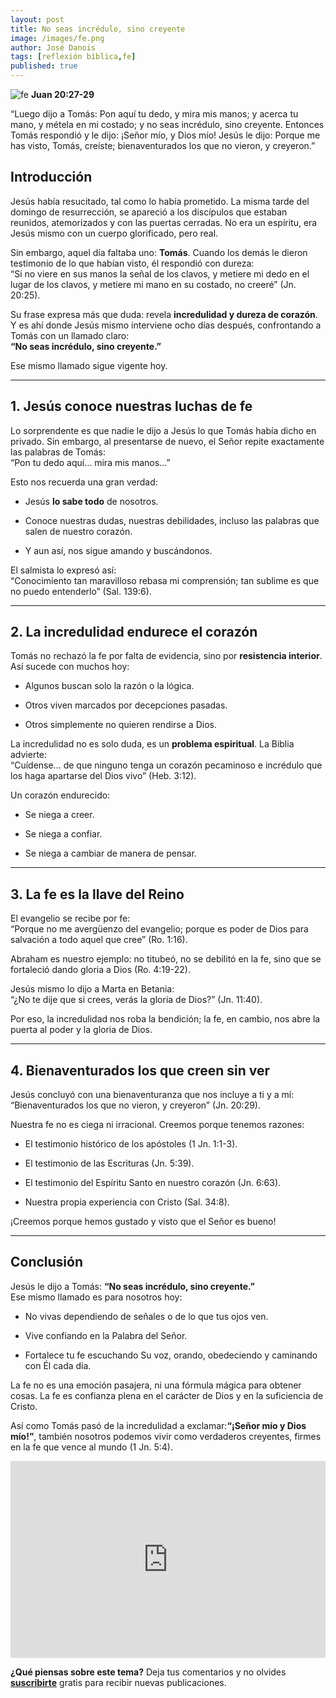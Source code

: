 ```yaml
---
layout: post
title: No seas incrédulo, sino creyente
image: /images/fe.png
author: José Danois
tags: [reflexión bíblica,fe]
published: true
---
```

![fe](/images/fe.png)
**Juan 20:27-29**

“Luego dijo a Tomás: Pon aquí tu dedo, y mira mis manos; y acerca tu mano, y métela en mi costado; y no seas incrédulo, sino creyente. Entonces Tomás respondió y le dijo: ¡Señor mío, y Dios mío! Jesús le dijo: Porque me has visto, Tomás, creíste; bienaventurados los que no vieron, y creyeron.”

## Introducción

Jesús había resucitado, tal como lo había prometido. La misma tarde del domingo de resurrección, se apareció a los discípulos que estaban reunidos, atemorizados y con las puertas cerradas. No era un espíritu, era Jesús mismo con un cuerpo glorificado, pero real.

Sin embargo, aquel día faltaba uno:  **Tomás**. Cuando los demás le dieron testimonio de lo que habían visto, él respondió con dureza:  
“Si no viere en sus manos la señal de los clavos, y metiere mi dedo en el lugar de los clavos, y metiere mi mano en su costado, no creeré” (Jn. 20:25).

Su frase expresa más que duda: revela  **incredulidad y dureza de corazón**. Y es ahí donde Jesús mismo interviene ocho días después, confrontando a Tomás con un llamado claro:  
**“No seas incrédulo, sino creyente.”**

Ese mismo llamado sigue vigente hoy.

----------

## 1. Jesús conoce nuestras luchas de fe

Lo sorprendente es que nadie le dijo a Jesús lo que Tomás había dicho en privado. Sin embargo, al presentarse de nuevo, el Señor repite exactamente las palabras de Tomás:  
“Pon tu dedo aquí… mira mis manos…”

Esto nos recuerda una gran verdad:

-   Jesús  **lo sabe todo**  de nosotros.
    
-   Conoce nuestras dudas, nuestras debilidades, incluso las palabras que salen de nuestro corazón.
    
-   Y aun así, nos sigue amando y buscándonos.
    

El salmista lo expresó así:  
“Conocimiento tan maravilloso rebasa mi comprensión; tan sublime es que no puedo entenderlo” (Sal. 139:6).

----------

## 2. La incredulidad endurece el corazón

Tomás no rechazó la fe por falta de evidencia, sino por  **resistencia interior**. Así sucede con muchos hoy:

-   Algunos buscan solo la razón o la lógica.
    
-   Otros viven marcados por decepciones pasadas.
    
-   Otros simplemente no quieren rendirse a Dios.
    

La incredulidad no es solo duda, es un  **problema espiritual**. La Biblia advierte:  
“Cuídense… de que ninguno tenga un corazón pecaminoso e incrédulo que los haga apartarse del Dios vivo” (Heb. 3:12).

Un corazón endurecido:

-   Se niega a creer.
    
-   Se niega a confiar.
    
-   Se niega a cambiar de manera de pensar.
    

----------

## 3. La fe es la llave del Reino

El evangelio se recibe por fe:  
“Porque no me avergüenzo del evangelio; porque es poder de Dios para salvación a todo aquel que cree” (Ro. 1:16).

Abraham es nuestro ejemplo: no titubeó, no se debilitó en la fe, sino que se fortaleció dando gloria a Dios (Ro. 4:19-22).

Jesús mismo lo dijo a Marta en Betania:  
“¿No te dije que si crees, verás la gloria de Dios?” (Jn. 11:40).

Por eso, la incredulidad nos roba la bendición; la fe, en cambio, nos abre la puerta al poder y la gloria de Dios.

----------

## 4. Bienaventurados los que creen sin ver

Jesús concluyó con una bienaventuranza que nos incluye a ti y a mí:  
“Bienaventurados los que no vieron, y creyeron” (Jn. 20:29).

Nuestra fe no es ciega ni irracional. Creemos porque tenemos razones:

-   El testimonio histórico de los apóstoles (1 Jn. 1:1-3).
    
-   El testimonio de las Escrituras (Jn. 5:39).
    
-   El testimonio del Espíritu Santo en nuestro corazón (Jn. 6:63).
    
-   Nuestra propia experiencia con Cristo (Sal. 34:8).
    

¡Creemos porque hemos gustado y visto que el Señor es bueno!

----------

## Conclusión

Jesús le dijo a Tomás:  **“No seas incrédulo, sino creyente.”**  
Ese mismo llamado es para nosotros hoy:

-   No vivas dependiendo de señales o de lo que tus ojos ven.
    
-   Vive confiando en la Palabra del Señor.
    
-   Fortalece tu fe escuchando Su voz, orando, obedeciendo y caminando con Él cada día.
    

La fe no es una emoción pasajera, ni una fórmula mágica para obtener cosas. La fe es confianza plena en el carácter de Dios y en la suficiencia de Cristo.

Así como Tomás pasó de la incredulidad a exclamar:**“¡Señor mío y Dios mío!”**, también nosotros podemos vivir como verdaderos creyentes, firmes en la fe que vence al mundo (1 Jn. 5:4).

<iframe width="100%" height="315" src="https://www.youtube.com/embed/VZAuAkrJXps?si=3S7CZY7cqFClOXjE" title="YouTube video player" frameborder="0" allow="accelerometer; autoplay; clipboard-write; encrypted-media; gyroscope; picture-in-picture; web-share" referrerpolicy="strict-origin-when-cross-origin" allowfullscreen></iframe>

**¿Qué piensas sobre este tema?** Deja tus comentarios y no olvides **[suscribirte](https://www.feedio.co/@jdanois)** gratis para recibir nuevas publicaciones.
<!--stackedit_data:
eyJoaXN0b3J5IjpbLTk2NDI5MzU4OF19
-->